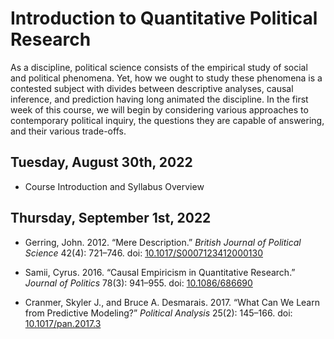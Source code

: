 Introduction to Quantitative Political Research
================

As a discipline, political science consists of the empirical study of
social and political phenomena. Yet, how we ought to study these
phenomena is a contested subject with divides between descriptive
analyses, causal inference, and prediction having long animated the
discipline. In the first week of this course, we will begin by
considering various approaches to contemporary political inquiry, the
questions they are capable of answering, and their various trade-offs.

## Tuesday, August 30th, 2022

-   Course Introduction and Syllabus Overview

## Thursday, September 1st, 2022

-   Gerring, John. 2012. “Mere Description.” *British Journal of
    Political Science* 42(4): 721–746. doi:
    [10.1017/S0007123412000130](https://doi.org/10.1017/S0007123412000130)

-   Samii, Cyrus. 2016. “Causal Empiricism in Quantitative Research.”
    *Journal of Politics* 78(3): 941–955. doi:
    [10.1086/686690](https://doi.org/10.1086/686690)

-   Cranmer, Skyler J., and Bruce A. Desmarais. 2017. “What Can We Learn
    from Predictive Modeling?” *Political Analysis* 25(2): 145–166. doi:
    [10.1017/pan.2017.3](https://doi.org/10.1017/pan.2017.3)
